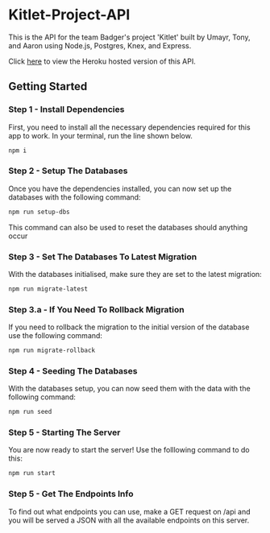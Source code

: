 # Kitlet-Project-API

This is the API for the team Badger's project 'Kitlet' built by Umayr, Tony, and Aaron using Node.js, Postgres, Knex, and Express.

Click [here](https://be-kitlet.herokuapp.com/api) to view the Heroku hosted version of this API. 

## Getting Started

### Step 1 - Install Dependencies

First, you need to install all the necessary dependencies required for this app to work. In your terminal, run the line shown below.

```bash
npm i
```

### Step 2 - Setup The Databases

Once you have the dependencies installed, you can now set up the databases with the following command:

```bash
npm run setup-dbs
```

This command can also be used to reset the databases should anything occur

### Step 3 - Set The Databases To Latest Migration

With the databases initialised, make sure they are set to the latest migration:

```bash
npm run migrate-latest
```

### Step 3.a - If You Need To Rollback Migration

If you need to rollback the migration to the initial version of the database use the following command:

```bash
npm run migrate-rollback
```

### Step 4 - Seeding The Databases

With the databases setup, you can now seed them with the data with the following command:

```bash
npm run seed
```

### Step 5 - Starting The Server

You are now ready to start the server! Use the folllowing command to do this:

```bash
npm run start
```

### Step 5 - Get The Endpoints Info

To find out what endpoints you can use, make a GET request on /api and you will be served a JSON with all the available endpoints on this server.
